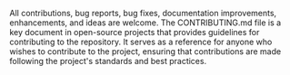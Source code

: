  All contributions, bug reports, bug fixes, documentation improvements, enhancements, and ideas are welcome.
The CONTRIBUTING.md file is a key document in open-source projects that provides guidelines for contributing to the repository. It serves as a reference for anyone who wishes to contribute to the project, ensuring that contributions are made following the project's standards and best practices.
